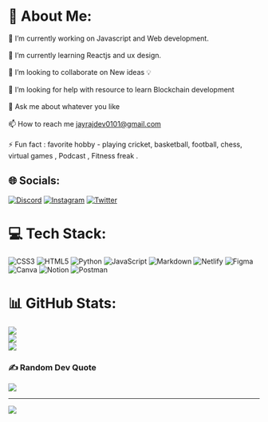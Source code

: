 
# 💫 About Me:
🔭 I’m currently working on Javascript and  Web development.<br><br>🌱 I’m currently learning Reactjs and ux design.<br><br>👯 I’m looking to collaborate on New ideas 💡<br><br>🤝 I’m looking for help with resource to learn Blockchain development <br><br>💬 Ask me about whatever you like<br><br>📫 How to reach me jayrajdev0101@gmail.com<br><br>⚡ Fun fact : favorite hobby - playing cricket, basketball, football, chess, virtual games , Podcast , Fitness freak . 


## 🌐 Socials:
[![Discord](https://img.shields.io/badge/Discord-%237289DA.svg?logo=discord&logoColor=white)](htttps://discord.gg/jayrajsingh_eth) [![Instagram](https://img.shields.io/badge/Instagram-%23E4405F.svg?logo=Instagram&logoColor=white)](https://instagram.com/jayrajsingh90) [![Twitter](https://img.shields.io/badge/Twitter-%231DA1F2.svg?logo=Twitter&logoColor=white)](https://twitter.com/jayrajsingh_dev) 

# 💻 Tech Stack:
![CSS3](https://img.shields.io/badge/css3-%231572B6.svg?style=for-the-badge&logo=css3&logoColor=white) ![HTML5](https://img.shields.io/badge/html5-%23E34F26.svg?style=for-the-badge&logo=html5&logoColor=white) ![Python](https://img.shields.io/badge/python-3670A0?style=for-the-badge&logo=python&logoColor=ffdd54) ![JavaScript](https://img.shields.io/badge/javascript-%23323330.svg?style=for-the-badge&logo=javascript&logoColor=%23F7DF1E) ![Markdown](https://img.shields.io/badge/markdown-%23000000.svg?style=for-the-badge&logo=markdown&logoColor=white) ![Netlify](https://img.shields.io/badge/netlify-%23000000.svg?style=for-the-badge&logo=netlify&logoColor=#00C7B7) 	![Figma](https://img.shields.io/badge/figma-%23F24E1E.svg?style=for-the-badge&logo=figma&logoColor=white) ![Canva](https://img.shields.io/badge/Canva-%2300C4CC.svg?style=for-the-badge&logo=Canva&logoColor=white) ![Notion](https://img.shields.io/badge/Notion-%23000000.svg?style=for-the-badge&logo=notion&logoColor=white) ![Postman](https://img.shields.io/badge/Postman-FF6C37?style=for-the-badge&logo=postman&logoColor=white)
# 📊 GitHub Stats:
![](https://github-readme-stats.vercel.app/api?username=jayrajsingh65&theme=radical&hide_border=false&include_all_commits=true&count_private=false)<br/>
![](https://github-readme-streak-stats.herokuapp.com/?user=jayrajsingh65&theme=radical&hide_border=false)<br/>
![](https://github-readme-stats.vercel.app/api/top-langs/?username=jayrajsingh65&theme=radical&hide_border=false&include_all_commits=true&count_private=false&layout=compact)

### ✍️ Random Dev Quote
![](https://quotes-github-readme.vercel.app/api?type=horizontal&theme=radical)

---
[![](https://visitcount.itsvg.in/api?id=jayrajsingh65&icon=0&color=0)](https://visitcount.itsvg.in)
